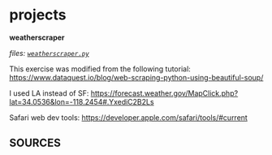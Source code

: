 # projects

**weatherscraper**

*files: [`weatherscraper.py`](https://github.com/jfremzrai/Python/blob/master/projects/weatherscraper.py)*

This exercise was modified from the following tutorial: https://www.dataquest.io/blog/web-scraping-python-using-beautiful-soup/

I used LA instead of SF: https://forecast.weather.gov/MapClick.php?lat=34.0536&lon=-118.2454#.YxediC2B2Ls

Safari web dev tools: https://developer.apple.com/safari/tools/#current


## SOURCES